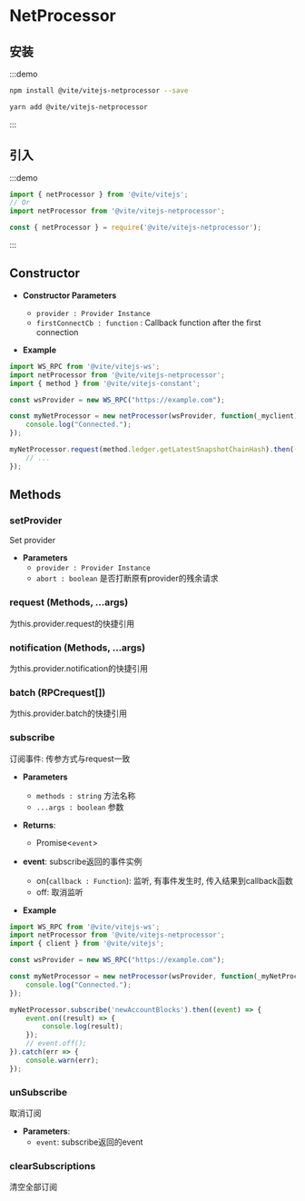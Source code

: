 # NetProcessor

## 安装

:::demo
```bash tab:npm
npm install @vite/vitejs-netprocessor --save
```

```bash tab:yarn
yarn add @vite/vitejs-netprocessor
```
:::

## 引入

:::demo
```javascript tab:ES6
import { netProcessor } from '@vite/vitejs';
// Or
import netProcessor from '@vite/vitejs-netprocessor';
```

```javascript tab:require
const { netProcessor } = require('@vite/vitejs-netprocessor');
```
:::

## Constructor

- **Constructor Parameters**
    - `provider : Provider Instance`
    - `firstConnectCb : function` : Callback function after the first connection

- **Example**
```javascript
import WS_RPC from '@vite/vitejs-ws';
import netProcessor from '@vite/vitejs-netprocessor';
import { method } from '@vite/vitejs-constant';

const wsProvider = new WS_RPC("https://example.com");

const myNetProcessor = new netProcessor(wsProvider, function(_myclient) {
    console.log("Connected.");
});

myNetProcessor.request(method.ledger.getLatestSnapshotChainHash).then(() => {
    // ...
});
```

## Methods

### setProvider
Set provider

- **Parameters**
    * `provider : Provider Instance`
    * `abort : boolean` 是否打断原有provider的残余请求

### request (Methods, ...args)
为this.provider.request的快捷引用

### notification (Methods, ...args)
为this.provider.notification的快捷引用

### batch (RPCrequest[])
为this.provider.batch的快捷引用

### subscribe
订阅事件: 传参方式与request一致

- **Parameters**
    * `methods : string` 方法名称
    * `...args : boolean` 参数

- **Returns**:
    - Promise<`event`>

- **event**: subscribe返回的事件实例
    - on(`callback : Function`): 监听, 有事件发生时, 传入结果到callback函数
    - off: 取消监听

- **Example**
```javascript
import WS_RPC from '@vite/vitejs-ws';
import netProcessor from '@vite/vitejs-netprocessor';
import { client } from '@vite/vitejs';

const wsProvider = new WS_RPC("https://example.com");

const myNetProcessor = new netProcessor(wsProvider, function(_myNetProcessor) {
    console.log("Connected.");
});

myNetProcessor.subscribe('newAccountBlocks').then((event) => {
    event.on((result) => {
        console.log(result);
    });
    // event.off();
}).catch(err => {
    console.warn(err);
});
```

### unSubscribe
取消订阅

- **Parameters**: 
  * `event`: subscribe返回的event

### clearSubscriptions
清空全部订阅
